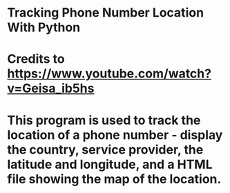 # Tracking Phone Number Location With Python 
# Credits to https://www.youtube.com/watch?v=Geisa_ib5hs
# This program is used to track the location of a phone number - display the country, service provider, the latitude and longitude, and a HTML file showing the map of the location. 
